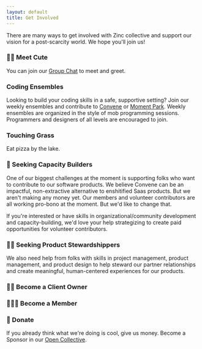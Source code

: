 ```yaml
---
layout: default
title: Get Involved
---
```


There are many ways to get involved with Zinc collective and support our vision for a post-scarcity world. We hope you'll join us!

### 👋🏻 Meet Cute

You can join our <a href="https://discord.gg/QK9VVg4D">Group Chat</a> to meet and greet.

### Coding Ensembles

Looking to build your coding skills in a safe, supportive setting? Join our weekly ensembles and contribute to <a href="https://github.com/zinc-collective/convene#contributing-to-convene">Convene</a> or <a href="https://github.com/zinc-collective/mp-shake-it-photo#become-a-contributor">Moment Park</a>. Weekly ensembles are organized in the style of mob programming sessions. Programmers and designers of all levels are encouraged to join.

### Touching Grass

Eat pizza by the lake.

### 💪 Seeking Capacity Builders
One of our biggest challenges at the moment is supporting folks who want to contribute to our software products. We believe Convene can be an impactful, non-extractive alternative to enshitified Saas products. But we aren't making any money yet. Our members and volunteer contributors are all working pro-bono at the moment. But we'd like to change that.

If you're interested or have skills in organizational/community development and capacity-building, we'd love your help strategizing to create paid opportunities for volunteer contributors.

### 👩‍🌾 Seeking Product Stewardshippers

We also need help from folks with skills in project management, product management, and product design to help steward our partner relationships and create meaningful, human-centered experiences for our products.

### 🦸‍♀️ Become a Client Owner

### 👩🏻‍🎤 Become a Member

### 💸 Donate

If you already think what we're doing is cool, give us money. Become a Sponsor in our <a href="https://opencollective.com/zinc-community#category-CONTRIBUTE">Open Collective</a>.
